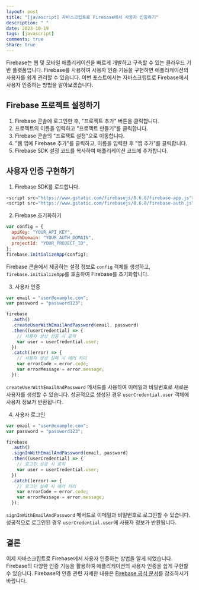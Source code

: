 ```yaml
---
layout: post
title: "[javascript] 자바스크립트로 Firebase에서 사용자 인증하기"
description: " "
date: 2023-10-19
tags: [javascript]
comments: true
share: true
---
```


Firebase는 웹 및 모바일 애플리케이션을 빠르게 개발하고 구축할 수 있는 클라우드 기반 플랫폼입니다. Firebase를 사용하여 사용자 인증 기능을 구현하면 애플리케이션의 사용자를 쉽게 관리할 수 있습니다. 이번 포스트에서는 자바스크립트로 Firebase에서 사용자 인증하는 방법을 알아보겠습니다.

## Firebase 프로젝트 설정하기

1. Firebase 콘솔에 로그인한 후, "프로젝트 추가" 버튼을 클릭합니다.
2. 프로젝트의 이름을 입력하고 "프로젝트 만들기"를 클릭합니다.
3. Firebase 콘솔의 "프로젝트 설정"으로 이동합니다.
4. "웹 앱에 Firebase 추가"를 클릭하고, 이름을 입력한 후 "앱 추가"를 클릭합니다.
5. Firebase SDK 설정 코드를 복사하여 애플리케이션 코드에 추가합니다.

## 사용자 인증 구현하기

1. Firebase SDK를 로드합니다.

```javascript
<script src="https://www.gstatic.com/firebasejs/8.6.8/firebase-app.js"></script>
<script src="https://www.gstatic.com/firebasejs/8.6.8/firebase-auth.js"></script>
```

2. Firebase 초기화하기

```javascript
var config = {
  apiKey: "YOUR_API_KEY",
  authDomain: "YOUR_AUTH_DOMAIN",
  projectId: "YOUR_PROJECT_ID",
};
firebase.initializeApp(config);
```
Firebase 콘솔에서 제공하는 설정 정보로 `config` 객체를 생성하고, `firebase.initializeApp`를 호출하여 Firebase를 초기화합니다.

3. 사용자 인증

```javascript
var email = "user@example.com";
var password = "password123";

firebase
  .auth()
  .createUserWithEmailAndPassword(email, password)
  .then((userCredential) => {
    // 사용자 생성 성공 시 로직
    var user = userCredential.user;
  })
  .catch((error) => {
    // 사용자 생성 실패 시 에러 처리
    var errorCode = error.code;
    var errorMessage = error.message;
  });
```

`createUserWithEmailAndPassword` 메서드를 사용하여 이메일과 비밀번호로 새로운 사용자를 생성할 수 있습니다. 성공적으로 생성된 경우 `userCredential.user` 객체에 사용자 정보가 반환됩니다.

4. 사용자 로그인

```javascript
var email = "user@example.com";
var password = "password123";

firebase
  .auth()
  .signInWithEmailAndPassword(email, password)
  .then((userCredential) => {
    // 로그인 성공 시 로직
    var user = userCredential.user;
  })
  .catch((error) => {
    // 로그인 실패 시 에러 처리
    var errorCode = error.code;
    var errorMessage = error.message;
  });
```

`signInWithEmailAndPassword` 메서드로 이메일과 비밀번호로 로그인할 수 있습니다. 성공적으로 로그인된 경우 `userCredential.user`에 사용자 정보가 반환됩니다.

## 결론

이제 자바스크립트로 Firebase에서 사용자 인증하는 방법을 알게 되었습니다. Firebase의 다양한 인증 기능을 활용하여 애플리케이션의 사용자 인증을 쉽게 구현할 수 있습니다. Firebase의 인증 관련 자세한 내용은 [Firebase 공식 문서](https://firebase.google.com/docs/auth)를 참조하시기 바랍니다.